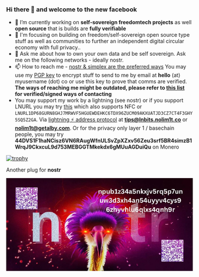 ### Hi there 👋 and welcome to the new facebook

- 🔭 I’m currently working on **self-sovereign freedomtech projects** as well **open source** that is builds are **fully verifiable**
- 🌱 I'm focusing on building on freedom/self-sovereign open source type stuff as well as communities to further an independent digital circular economy with full privacy..
- 💬 Ask me about how to own your own data and be self sovereign. Ask me on the following networks - ideally nostr.
- 📫 How to reach me - [nostr & simplex are the preferred ways](https://nostree.me/npub1z34a5nkxjv5rq5p7unuw3d3xh4an54uyyv4cys96zhyvhlu6qlxs4qnh9r) You may use my [PGP key](https://nolim1t.co/key/pgpkey.asc.txt) to encrypt stuff to send to me by email at **hello** (at) myusername (dot) co or use this key to prove that comms are verified. **The ways of reaching me might be outdated, please refer to [this list](https://nolim1t.co/socialmedia.txt) for verified/signed ways of contacting**
- You may support my work by a lightning (see nostr) or if you support LNURL you may try [this](https://lnbits.nolim1t.co/lnurlp/link/auLQrR) which also supports NFC or ```LNURL1DP68GURN8GHJ7MRWVF5HGUEWDEHKC6TDX96ZUCM09AKXUATJD3CZ7CT4F3GHY5SQ5Z2GA```. Via [lightning ⚡️ address protocol](https://lightningaddress.com/) at **tips@lnbits.nolim1t.co** or **nolim1t@getalby.com**. Or for the privacy only layer 1 / basechain people, you may try **44DVS1F1haNCisz6VN6RAugWfnULSvZpXZxv56Zeu3srf5BR4simzB1WrqJ9CkxcuL9d753MEBGGTMkekdx6gMUuAGDuiQu** on Monero

[![trophy](https://github-profile-trophy.vercel.app/?username=nolim1t&theme=onedark)](https://github.com/ryo-ma/github-profile-trophy)

Another plug for **nostr**

![nostr npub1z34a5nkxjv5rq5p7unuw3d3xh4an54uyyv4cys96zhyvhlu6qlxs4qnh9r](https://github.com/nolim1t/nolim1t/blob/main/npub1z34a5nkxjv5rq5p7unuw3d3xh4an54uyyv4cys96zhyvhlu6qlxs4qnh9r.jpg?raw=true)
